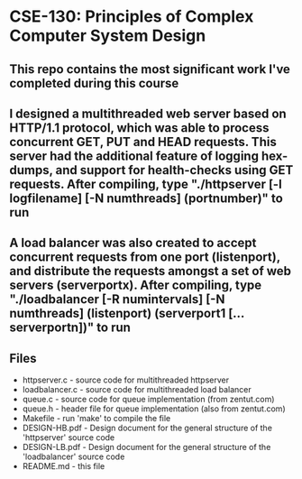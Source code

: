 # CSE-130: Principles of Complex Computer System Design

## This repo contains the most significant work I've completed during this course

## I designed a multithreaded web server based on HTTP/1.1 protocol, which was able to process concurrent GET, PUT and HEAD requests. This server had the additional feature of logging hex-dumps, and support for health-checks using GET requests. After compiling, type "./httpserver [-l logfilename] [-N numthreads] (portnumber)" to run

## A load balancer was also created to accept concurrent requests from one port (listenport), and distribute the requests amongst a set of web servers (serverportx). After compiling, type "./loadbalancer [-R numintervals] [-N numthreads] (listenport) (serverport1 [... serverportn])" to run

## Files

- httpserver.c - source code for multithreaded httpserver
- loadbalancer.c - source code for multithreaded load balancer
- queue.c - source code for queue implementation (from zentut.com)
- queue.h - header file for queue implementation (also from zentut.com)
- Makefile - run 'make' to compile the file
- DESIGN-HB.pdf - Design document for the general structure of the 'httpserver' source code
- DESIGN-LB.pdf - Design document for the general structure of the 'loadbalancer' source code
- README.md - this file
